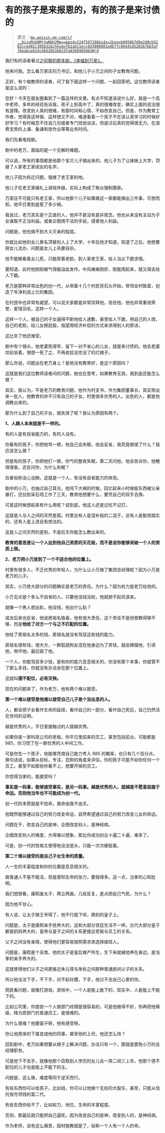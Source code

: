 # 有的孩子是来报恩的，有的孩子是来讨债的

> 原文：[`mp.weixin.qq.com/s?__biz=MzU0MjYwNDU2Mw==&mid=2247507298&idx=2&sn=b6958b7d0e2d8cb5262cced82c305b32&chksm=fb1ab11ecc6d3808981a4bf7c064414520267b63af76eabceb24c4b526b1b615fa8369465663#rd`](http://mp.weixin.qq.com/s?__biz=MzU0MjYwNDU2Mw==&mid=2247507298&idx=2&sn=b6958b7d0e2d8cb5262cced82c305b32&chksm=fb1ab11ecc6d3808981a4bf7c064414520267b63af76eabceb24c4b526b1b615fa8369465663#rd)

我们有的读者看过[之前聊的那本剧，《幸福到万家》。](http://mp.weixin.qq.com/s?__biz=MzU0MjYwNDU2Mw==&mid=2247507134&idx=1&sn=28f63cd60bba0a26949397f7c4cf7da6&chksm=fb1ab0c2cc6d39d432083ca8f9f3ac58191d9d512764dcfa60059f2de08c12b70f69b324f01f&scene=21#wechat_redirect)

他来问我，怎么看万家庄的万书记，和他儿子小万之间的子女教育问题。 

正好，有个做教师的读者，问了我下面这样一个问题，一起回答吧。这位教师读者是这么说的：

您好！今天在朋友圈看到了一篇这样的文章。有点不知道该说什么好，我是一个高中老师，多年的经验告诉我，孩子上到高中了，真的很难改变，确实上面的说法很有道理。改变别人真的很难，有那时间和心情，不如改变自己。但是，作为教育工作者，觉得真这样做、这样想又不对，难道看着一个孩子不在该认真学习的时候好好学习？有时候忍不住说几句或者专门找他谈谈，但是过后真的觉得很无力，在浪费宝贵的上课、备课和改作业等等业务时间。

我们先看电视剧。 

剧中的老万，面临的是一个无解的难题。

可以说，所有的事情都是他那个宝贝儿子搞出来的，他儿子为了让妹妹上大学，顶替了人家老王家闺女的名字。 

他儿子因为拆迁问题，强推了老王家的地。 

他儿子在老王家婚礼上调戏伴娘，实际上构成了聚众强制猥亵。

万家庄不可能只有老王家，所以他那个儿子如果跟这一家都能搞出三件事，可想而知，他平日里到底惹了多少祸。

我说过，老万其实是个正直的人，他并不是没有是非观念。他也从来没有主动为子女谋取不正当利益。或者企图用不法的手段，侵害他人利益。 

问题是，他也做不到大义灭亲的程度。 

你就比如他的女儿冒名顶替别人上了大学，十年后他才知道，知道了之后，他想要把女儿法办，问题是女儿上吊要自杀。 

他不能眼看着女儿死，只能厚着老脸，到人家老王家，给人当众下跪求情。

要知道，此时他刚刚被气得脑溢血发作，中风瘫痪刚好，刚能爬起来，就又得去给人下跪。

老万是那种非常出色的创一代，从带着十几个村民背石头开始，带领全村致富，创造了年净利润上亿的集团。 

在村民中也非常有威望，可以说大家都是非常崇拜他，信任他。他也非常重视荣誉，爱惜羽毛，这样一个人。

这样一个人，被自己的子女逼得不断地给人道歉，甚至给人下跪，用自己的人情，自己的老脸，给儿女擦屁股，指望用经济补偿的方式来求得别人的原谅。 

这比杀了他还难受。

剧中有个镜头，他老婆死得早，留下一对不省心的儿女，就是来讨债的。他去老婆坟前坐着，很想一死了之，不再收拾没完没了的烂摊子。 

那么你说，问题出在老万身上？是他没有教育好，是这个原因吗？

这就是我们这位教师读者问的问题，她也在思考，如果教育无效，我到底还能怎么做？ 

其实，我认为，不是老万的教育问题，他作为村支书，作为集团董事长，其实带出来一批人，他教育的并不只有自己的子女。村里很多优秀的人，出色的人，都是他调教出来的。 

那为什么到了自己的子女，就失效了呢？我认为原因有两个。 

**1、人跟人本来就是不一样的。**

有的人是有自省能力的，有的人没有。 

你看有的孩子，你把他骂一顿，他自己会失眠，他会反省，我究竟做错了什么？我应该怎么做？ 

但是有的孩子，你把他打一顿，你气的整夜失眠，第二天问他，他会告诉你，他睡得很香，还反问你，为什么失眠？

后者俗称没心没肺。这就是一个人，有没有自省能力的体现。

剧中的小万，也抽过自己耳光，他闯下大祸的时候，回忆起来小时候偷东西被父亲暴打，还拉到采石场工作了三天，教育他想要什么，要凭自己的双手去挣。

可是这时候想起来有什么用呢？说到底，他这人还是记吃不记打。

这就是人与人之间的天然差距。村里总有人是混补贴的二混子，总有人是勤劳踏实的，还有人是上进且有想法的。

这是人之间天然的差别，不是后天你能怎么教出来的。

**教育的意思是让一个人达到他自己资质的天花板，而不是说你能够突破一个人的资质上限。** 

**2、老万把小万放到了一个不适合他的位置上。**

村里有很多人，不乏优秀的年轻人。为什么让小万做了集团总经理呢？因为小万是老万的儿子。 

其实，小万绝大部分的问题确实是老万的责任。为什么？因为权力是老万给他的。 

小万无论是个多么不自省的人，只要他没钱没权，他就掀不起风浪来。 

就像一个男人想出轨，他没钱，他出什么轨？ 

成龙后来也反省，他说房祖名吸毒，他有很大责任，这个责任不是他管教得够不够，而是**他给了对方一个与之不匹配的位置。** 

他给了房祖名太多的钱，房祖名就没有驾驭这些钱的能力。

房祖名很有钱，很大方，一群狐朋狗友混在他身边为了弄钱，就会撺掇他，引诱他，带坏他，最后毁了他。

一个人，你能驾驭多少钱，是和你的能力息息相关的，你没有那个本事，你就管不了那么多钱，你就没有办法坐在那个位置上。 

这就叫**德不配位，必有灾殃。** 

现在的问题来了，作为老万，他有两个难以接受。 

**第一个难以接受是他难以接受自己儿子是个没出息的人。**

人，都会把子女看作生命的延续，看作自己的一部分，看作自己死后，自己仍然活在世间的证明。 

越是优秀的人，平日里接触过的人就越优秀。 

如果你是一家科技公司的老板，你平日里招来的员工，甚至包括前台，可能都是 985，你习惯了在一群优秀的人中间工作。 

可是你生一个孩子，他能够凭借自己能力考入 985 的概率，也只有几个百分点。换句话说，如果从目标，专注，忍耐的角度来评估，你的孩子可能不如你任何一个员工，甚至不如那些你看不上，想要开掉的员工。 

你觉得当爹的，能接受吗？ 

**事实是一码事，能够接受事实，是另一码事。越是优秀的人，就越是不愿意屈服于命运。否则他当年也不可能成为创一代。**  

创一代的本质就是不信命，我命由我不由天。

他既然能够通过自己的努力改变命运，自然希望通过自己的努力改变儿女的命运。 

问题在于，改变自己的是神，企图改变别人，是神经病。 

企图改变别人的难度，大得难以想象，那比你成功创业十遍二十遍，难多了。

可是，创一代的性格又使得他没法低头，只能一次次硬挺着。 

**第二个难以接受的是自己子女生命的质量。**

人一生的丰富程度和你的位置是息息相关的。

做普通人不是不能活，但是感知生命的张力，要弱得多。这一点，当爹的心知肚明。

我们想想看，康熙废太子，两立两废。几经反复，差点把自己气死，为什么？ 

因为他不甘心。 

有人说，让太子做王爷得了，他不行就下呗，换别的皇子上。

问题是，太子是康熙亲手抚养大的，这和大部分宫廷生活不一样。古代大部分皇子都是奶妈养大的，皇帝与皇子之间的关系更接近老板与员工的关系。 

父子之间没有亲情，使得他们更容易按照需求来选择接班人。 

问题是，康熙是个另类，他的太子是皇后难产所生，生下来就被他养在身边，是当爹的亲手养大的。 

这就使得他们父子之间更接近朱元璋与朱标之间那种普通民间父子的关系。

所以他没法下手，不下手，对不起社稷，下手，他过不去自己心里的坎。

网民看问题，就像打游戏，游戏中，一个人是能上能下的，现实中，人是能上不能下的。 

比如公司里，你提拔一个人做部门经理是很容易的，可是他做得不好，你再把他降级，降为原部门的普通员工，是很难的。 

为什么很难？他要面子呀，他有感受呀。

你让他原来的下属变成他的同事，甚至他的上司，他还怎么待？

回到剧中，老万如果想要从根子上解决问题，办法只有一个，那就是罢免小万的总经理职务。

可是他下不去手，就像他那个窃取别人学历的女儿会一哭二闹三上吊，他那个德不配位的儿子也是能上不能下的主。

问题是，这么做，难度等同于逆天而行。

有些东西你可以给孩子，比如钱，你可以让他做个无权的大股东，甚至，只能从信托按月领钱的富二代。

有些东西你给不了，比如权力，地位，生命的丰富程度。

否则，那最后就只能把自己逼死，因为改变自己的是神，改变别人的，是神经病。

作为老师，没有这么痛苦，因材施教就是了，俗称一个人有一个人的命。